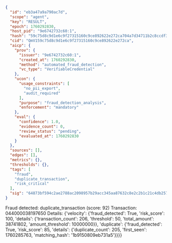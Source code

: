 ```json
{
  "id": "eb3a47a9a790ac7d",
  "scope": "agent",
  "key": "RESULT",
  "epoch": 1760292830,
  "host_pid": "9e6742732c60:1",
  "hash": "59c75d8c9d1e6c9f27315160c9ce892622e272ca704a7d34711b2c8ccdf3a981",
  "cid": "QmV159c75d8c9d1e6c9f27315160c9ce892622e272ca",
  "aicp": {
    "prov": {
      "issuer": "9e6742732c60:1",
      "created_at": 1760292830,
      "method": "automated_fraud_detection",
      "vc_type": "VerifiableCredential"
    },
    "ucon": {
      "usage_constraints": [
        "no_pii_export",
        "audit_required"
      ],
      "purpose": "fraud_detection_analysis",
      "enforcement": "mandatory"
    },
    "eval": {
      "confidence": 1.0,
      "evidence_count": 0,
      "review_status": "pending",
      "evaluated_at": 1760292830
    }
  },
  "sources": [],
  "edges": [],
  "metrics": {},
  "thresholds": {},
  "tags": [
    "fraud",
    "duplicate_transaction",
    "risk_critical"
  ],
  "sig": "64873bf594c2ae2788ac2098957b29acc345aa87632c8e2c2b1c21c4db2574c4"
}
```

Fraud detected: duplicate_transaction (score: 92)
Transaction: 044000038197650
Details: {'velocity': {'fraud_detected': True, 'risk_score': 100, 'details': {'transaction_count': 206, 'threshold': 50, 'total_amount': 38741802, 'amount_threshold': 10000000}}, 'duplicate': {'fraud_detected': True, 'risk_score': 85, 'details': {'duplicate_count': 205, 'first_seen': 1760285763, 'matching_hash': '1b9150809eb731a5'}}}}